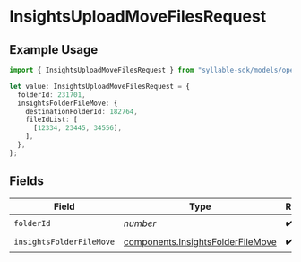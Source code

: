 # InsightsUploadMoveFilesRequest

## Example Usage

```typescript
import { InsightsUploadMoveFilesRequest } from "syllable-sdk/models/operations";

let value: InsightsUploadMoveFilesRequest = {
  folderId: 231701,
  insightsFolderFileMove: {
    destinationFolderId: 182764,
    fileIdList: [
      [12334, 23445, 34556],
    ],
  },
};
```

## Fields

| Field                                                                                  | Type                                                                                   | Required                                                                               | Description                                                                            |
| -------------------------------------------------------------------------------------- | -------------------------------------------------------------------------------------- | -------------------------------------------------------------------------------------- | -------------------------------------------------------------------------------------- |
| `folderId`                                                                             | *number*                                                                               | :heavy_check_mark:                                                                     | N/A                                                                                    |
| `insightsFolderFileMove`                                                               | [components.InsightsFolderFileMove](../../models/components/insightsfolderfilemove.md) | :heavy_check_mark:                                                                     | N/A                                                                                    |